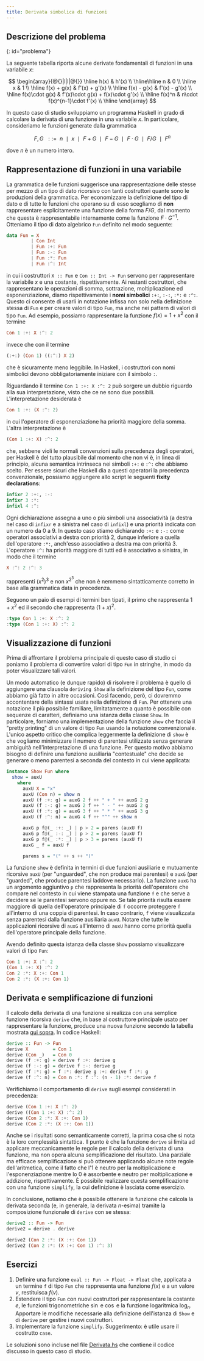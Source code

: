 ```yaml
---
title: Derivata simbolica di funzioni
---
```


## Descrizione del problema
{: id="problema"}

La seguente tabella riporta alcune derivate fondamentali di funzioni
in una variabile $x$:

$$
  \begin{array}{@{}|l|l|@{}}
    \hline
    h(x) & h'(x) \\
    \hline\hline
    n & 0 \\
    \hline
    x & 1 \\
    \hline
    f(x) + g(x) & f'(x) + g'(x) \\
    \hline
    f(x) - g(x) & f'(x) - g'(x) \\
    \hline
    f(x)\cdot g(x) & f'(x)\cdot g(x) + f(x)\cdot g'(x) \\
    \hline
    f(x)^n & n\cdot f(x)^{n-1}\cdot f'(x) \\
    \hline
  \end{array}
$$

In questo caso di studio sviluppiamo un programma Haskell in grado
di calcolare la derivata di una funzione in una variabile $x$. In
particolare, consideriamo le funzioni generate dalla grammatica

$$
  F, G ~~::=~~ n ~~\mid~~ x ~~\mid~~ F + G ~~\mid~~ F - G ~~\mid~~ F \cdot G ~~\mid~~ F / G ~~\mid~~ F^n
$$

dove $n$ è un numero intero.

## Rappresentazione di funzioni in una variabile

La grammatica delle funzioni suggerisce una rappresentazione delle
stesse per mezzo di un tipo di dato ricorsivo con tanti costruttori
quante sono le produzioni della grammatica. Per economizzare la
definizione del tipo di dato e di tutte le funzioni che operano su
di esso scegliamo di **non** rappresentare esplicitamente una
funzione della forma $F/G$, dal momento che questa è rappresentabile
internamente come la funzione $F \cdot G^{-1}$.  Otteniamo il tipo
di dato algebrico `Fun` definito nel modo seguente:

``` haskell
data Fun = X
         | Con Int
         | Fun :+: Fun
         | Fun :-: Fun
         | Fun :*: Fun
         | Fun :^: Int
```

in cui i costruttori `X :: Fun` e `Con :: Int -> Fun` servono per
rappresentare la variabile $x$ e una costante, rispettivamente. Ai
restanti costruttori, che rappresentano le operazioni di somma,
sottrazione, moltiplicazione ed esponenziazione, diamo
rispettivamente i **nomi simbolici** `:+:`, `:-:`, `:*:` e
`:^:`. Questo ci consente di usarli in notazione infissa non solo
nella definizione stessa di `Fun` e per creare valori di tipo `Fun`,
ma anche nei pattern di valori di tipo `Fun`. Ad esempio, possiamo
rappresentare la funzione $f(x) = 1 + x^2$ con il termine

``` haskell
Con 1 :+: X :^: 2
```

invece che con il termine

``` haskell
(:+:) (Con 1) ((:^:) X 2)
```

che è sicuramente meno leggibile. In Haskell, i costruttori con nomi
simbolici devono obbligatoriamente iniziare con il simbolo `:`.

Riguardando il termine `Con 1 :+: X :^: 2` può sorgere un dubbio
riguardo alla sua interpretazione, visto che ce ne sono due
possibili. L'interpretazione desiderata è

``` haskell
Con 1 :+: (X :^: 2)
```

in cui l'operatore di esponenziazione ha priorità maggiore della
somma. L'altra interpretazione è

``` haskell
(Con 1 :+: X) :^: 2
```

che, sebbene violi le normali convenzioni sulla precedenza degli
operatori, per Haskell è del tutto plausibile dal momento che non vi
è, in linea di principio, alcuna semantica intrinseca nei simboli
`:+:` e `:^:` che abbiamo scelto. Per essere sicuri che Haskell dia
a questi operatori la precedenza convenzionale, possiamo aggiungere
allo script le seguenti **fixity declarations**:

``` haskell
infixr 2 :+:, :-:
infixr 3 :*:
infixl 4 :^:
```

Ogni dichiarazione assegna a uno o più simboli una associatività (a
destra nel caso di `infixr` e a sinistra nel caso di `infixl`) e una
priorità indicata con un numero da 0 a 9. In questo caso stiamo
dichiarando `:+:` e `:-:` come operatori associativi a destra
con priorità 2, dunque inferiore a quella dell'operatore `:*:`,
anch'esso associativo a destra ma con priorità 3. L'operatore
`:^:` ha priorità maggiore di tutti ed è associativo a sinistra,
in modo che il termine

``` haskell
X :^: 2 :^: 3
```

rappresenti $(x^2)^3$ e non $x^{2^3}$ che non è nemmeno
sintatticamente corretto in base alla grammatica data in precedenza.

Seguono un paio di esempi di termini ben tipati, il primo che
rappresenta $1 + x^2$ ed il secondo che rappresenta $(1 + x)^2$.

``` haskell
:type Con 1 :+: X :^: 2
:type (Con 1 :+: X) :^: 2
```

## Visualizzazione di funzioni

Prima di affrontare il problema principale di questo caso di studio
ci poniamo il problema di convertire valori di tipo `Fun` in
stringhe, in modo da poter visualizzare tali valori.

Un modo automatico (e dunque rapido) di risolvere il problema è
quello di aggiungere una clausola `deriving Show` alla definizione
del tipo `Fun`, come abbiamo già fatto in altre occasioni. Così
facendo, però, ci dovremmo accontentare della sintassi usata nella
definizione di `Fun`. Per ottenere una notazione il più possibile
familiare, limitatamente a quanto è possibile con sequenze di
caratteri, definiamo una istanza della classe `Show`. In
particolare, forniamo una implementazione della funzione `show` che
faccia il "pretty printing" di un valore di tipo `Fun` usando la
notazione convenzionale. L'unico aspetto critico che complica
leggermente la definizione di `show` è che vogliamo minimizzare il
numero di parentesi utilizzate senza generare ambiguità
nell'interpretazione di una funzione. Per questo motivo abbiamo
bisogno di definire una funzione ausiliaria "contestuale" che decide
se generare o meno parentesi a seconda del contesto in cui viene
applicata:

``` haskell
instance Show Fun where
  show = auxU
    where
      auxU X = "x"
      auxU (Con n) = show n
      auxU (f :+: g) = auxG 2 f ++ " + " ++ auxG 2 g
      auxU (f :-: g) = auxG 2 f ++ " - " ++ auxG 2 g
      auxU (f :*: g) = auxG 3 f ++ " * " ++ auxG 3 g
      auxU (f :^: n) = auxG 4 f ++ "^" ++ show n

      auxG p f@(_ :+: _) | p > 2 = parens (auxU f)
      auxG p f@(_ :-: _) | p > 2 = parens (auxU f)
      auxG p f@(_ :*: _) | p > 3 = parens (auxU f)
      auxG _ f = auxU f

      parens s = "(" ++ s ++ ")"
```

La funzione `show` è definita in termini di due funzioni ausiliarie
e mutuamente ricorsive `auxU` (per "unguarded", che non produce mai
parentesi) e `auxG` (per "guarded", che produce parentesi laddove
necessario). La funzione `auxG` ha un argomento aggiuntivo `p` che
rappresenta la priorità dell'operatore che compare nel contesto in
cui viene stampata una funzione `f` e che serve a decidere se le
parentesi servono oppure no. Se tale priorità risulta essere
maggiore di quella dell'operatore principale di `f` occorre
proteggere `f` all'interno di una coppia di parentesi. In caso
contrario, `f` viene visualizzata senza parentesi dalla funzione
ausiliaria `auxU`. Notare che tutte le applicazioni ricorsive di
`auxG` all'interno di `auxU` hanno come priorità quella
dell'operatore principale della funzione.

Avendo definito questa istanza della classe `Show` possiamo
visualizzare valori di tipo `Fun`:

``` haskell
Con 1 :+: X :^: 2
(Con 1 :+: X) :^: 2
Con 2 :*: X :+: Con 1
Con 2 :*: (X :+: Con 1)
```

## Derivata e semplificazione di funzioni

Il calcolo della derivata di una funzione si realizza con una
semplice funzione ricorsiva `derive` che, in base al costruttore
principale usato per rappresentare la funzione, produce una nuova
funzione secondo la tabella mostrata [qui sopra](#problema). In
codice Haskell:

``` haskell
derive :: Fun -> Fun
derive X         = Con 1
derive (Con _)   = Con 0
derive (f :+: g) = derive f :+: derive g
derive (f :-: g) = derive f :-: derive g
derive (f :*: g) = f :*: derive g :+: derive f :*: g
derive (f :^: n) = Con n :*: f :^: (n - 1) :*: derive f
```

Verifichiamo il comportamento di `derive` sugli esempi considerati
in precedenza:

``` haskell
derive (Con 1 :+: X :^: 2)
derive ((Con 1 :+: X) :^: 2)
derive (Con 2 :*: X :+: Con 1)
derive (Con 2 :*: (X :+: Con 1))
```

Anche se i risultati sono semanticamente corretti, la prima cosa che
si nota è la loro complessità sintattica. Il punto è che la funzione
`derive` si limita ad applicare meccanicamente le regole per il
calcolo della derivata di una funzione, ma non opera alcuna
semplificazione del risultato. Una parziale ma efficace
semplificazione si può ottenere applicando alcune note regole
dell'aritmetica, come il fatto che l'1 è neutro per la
moltiplicazione e l'esponenziazione mentre lo 0 è assorbente e
neutro per moltiplicazione e addizione, rispettivamente.  È
possibile realizzare questa semplificazione con una funzione
`simplify`, la cui definizione è lasciata come esercizio.

In conclusione, notiamo che è possibile ottenere la funzione che
calcola la derivata seconda (e, in generale, la derivata $n$-esima)
tramite la composizione funzionale di `derive` con se stessa:

``` haskell
derive2 :: Fun -> Fun
derive2 = derive . derive
```

``` haskell
derive2 (Con 2 :*: (X :+: Con 1))
derive2 (Con 2 :*: (X :+: Con 1) :^: 3)
```

## Esercizi

1. Definire una funzione `eval :: Fun -> Float -> Float` che,
   applicata a un termine `f` di tipo `Fun` che rappresenta una
   funzione $f(x)$ e a un valore $v$, restituisca $f(v)$.
2. Estendere il tipo `Fun` con nuovi costruttori per rappresentare
   la costante $e$, le funzioni trigonometriche $\sin$ e $\cos$ e la
   funzione logaritmica $\log_n$. Apportare le modifiche necessarie
   alla definizione dell'istanza di `Show` e di `derive` per gestire
   i nuovi costruttori.
3. Implementare la funzione `simplify`. Suggerimento: è
   utile usare il costrutto `case`.

Le soluzioni sono incluse nel file
[Derivata.hs](assets/haskell/Derivata.hs) che contiene il codice
discusso in questo caso di studio.
